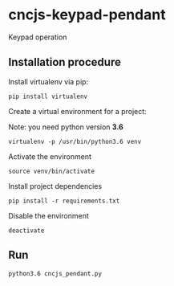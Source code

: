 # cncjs-keypad-pendant

Keypad operation

## Installation procedure

Install virtualenv via pip:

`pip install virtualenv`

Create a virtual environment for a project:

Note: you need python version **3.6**

`virtualenv -p /usr/bin/python3.6 venv`

Activate the environment

`source venv/bin/activate`

Install project dependencies

`pip install -r requirements.txt`

Disable the environment

`deactivate`


## Run

`python3.6 cncjs_pendant.py`
